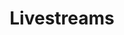 ---
title: Livestreams
slug: live
description: Schedule for livestreaming of services and events.
YoutubeChannelId: UCRNMCaJ6wnwcZ_ShOfMG8Sw
featuredImage: //images.contentful.com/vfgh62eq5a4k/38txgSAVbyqyM4iaIEiu8m/19493a487904837c7ba27a7109c58204/download__2_.jpg
---